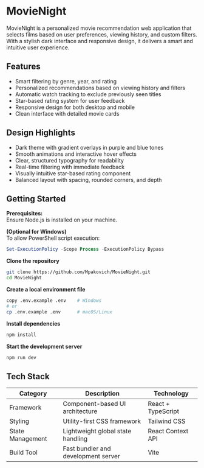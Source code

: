 # MovieNight

MovieNight is a personalized movie recommendation web application that selects films based on user preferences, viewing history, and custom filters. With a stylish dark interface and responsive design, it delivers a smart and intuitive user experience.

## Features
- Smart filtering by genre, year, and rating  
- Personalized recommendations based on viewing history and filters  
- Automatic watch tracking to exclude previously seen titles  
- Star-based rating system for user feedback  
- Responsive design for both desktop and mobile  
- Clean interface with detailed movie cards

## Design Highlights
- Dark theme with gradient overlays in purple and blue tones  
- Smooth animations and interactive hover effects  
- Clear, structured typography for readability  
- Real-time filtering with immediate feedback  
- Visually intuitive star-based rating component  
- Balanced layout with spacing, rounded corners, and depth

## Getting Started

**Prerequisites:**  
Ensure Node.js is installed on your machine.

**(Optional for Windows)**  
To allow PowerShell script execution:

```powershell
Set-ExecutionPolicy -Scope Process -ExecutionPolicy Bypass
```

**Clone the repository**

```bash
git clone https://github.com/Mpakovich/MovieNight.git
cd MovieNight
```

**Create a local environment file**

```bash
copy .env.example .env    # Windows  
# or  
cp .env.example .env      # macOS/Linux
```

**Install dependencies**

```bash
npm install
```

**Start the development server**

```bash
npm run dev
```

## Tech Stack

| Category            | Description                         | Technology           |
|---------------------|-------------------------------------|----------------------|
| Framework           | Component-based UI architecture     | React + TypeScript   |
| Styling             | Utility-first CSS framework         | Tailwind CSS         |
| State Management    | Lightweight global state handling   | React Context API    |
| Build Tool          | Fast bundler and development server | Vite                 |

